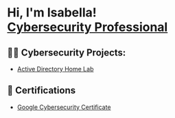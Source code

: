 <h1>Hi, I'm Isabella! <br/><a <a href="https://isabellag112.github.io/">Cybersecurity Professional</a>

<h2>👨‍💻 Cybersecurity Projects:</h2>

- [Active Directory Home Lab](https://github.com/joshmadakor1/Algorithms-Practice)

<h2>📃 Certifications</h2>

- [Google Cybersecurity Certificate](https://coursera.org/share/b3d512cbe973fcce7195b388977af370)
